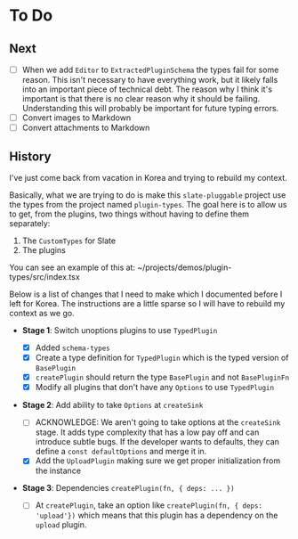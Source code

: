 # To Do

## Next

- [ ] When we add `Editor` to `ExtractedPluginSchema` the types fail for some reason. This isn't necessary to have everything work, but it likely falls into an important piece of technical debt. The reason why I think it's important is that there is no clear reason why it should be failing. Understanding this will probably be important for future typing errors.
- [ ] Convert images to Markdown
- [ ] Convert attachments to Markdown

## History

I've just come back from vacation in Korea and trying to rebuild my context.

Basically, what we are trying to do is make this `slate-pluggable` project use the types from the project named `plugin-types`. The goal here is to allow us to get, from the plugins, two things without having to define them separately:

1. The `CustomTypes` for Slate
2. The plugins

You can see an example of this at:
~/projects/demos/plugin-types/src/index.tsx

Below is a list of changes that I need to make which I documented before I left for Korea. The instructions are a little sparse so I will have to rebuild my context as we go.

- **Stage 1**: Switch unoptions plugins to use `TypedPlugin`

  - [x] Added `schema-types`
  - [x] Create a type definition for `TypedPlugin` which is the typed version of `BasePlugin`
  - [x] `createPlugin` should return the type `BasePlugin` and not `BasePluginFn`
  - [x] Modify all plugins that don't have any `Options` to use `TypedPlugin`

- **Stage 2**: Add ability to take `Options` at `createSink`
  - [ ] ACKNOWLEDGE: We aren't going to take options at the `createSink` stage. It adds type complexity that has a low pay off and can introduce subtle bugs. If the developer wants to defaults, they can define a `const defaultOptions` and merge it in.
  - [x] Add the `UploadPlugin` making sure we get proper initialization from the instance
- **Stage 3**: Dependencies `createPlugin(fn, { deps: ... })`
  - [ ] At `createPlugin`, take an option like `createPlugin(fn, { deps: 'upload'})` which means that this plugin has a dependency on the `upload` plugin.
